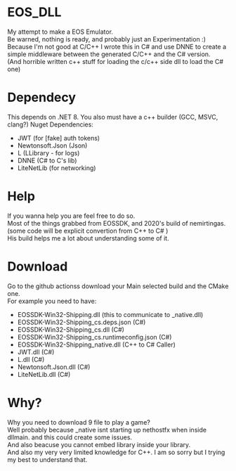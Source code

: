 # EOS_DLL
My attempt to make a EOS Emulator.\
Be warned, nothing is ready, and probably just an Experimentation :)\
Because I'm not good at C/C++ I wrote this in C# and use DNNE to create a simple middleware between the generated C/C++ and the C# version.\
(And horrible written c++ stuff for loading the c/c++ side dll to load the C# one)

# Dependecy
This depends on .NET 8.
You also must have a c++ builder (GCC, MSVC, clang?)
Nuget Dependencies:
- JWT (for [fake] auth tokens)
- Newtonsoft.Json (Json)
- L (LLibrary - for logs)
- DNNE (C# to C's lib)
- LiteNetLib (for networking)

# Help
If you wanna help you are feel free to do so.\
Most of the things grabbed from EOSSDK, and 2020's build of nemirtingas. (some code will be explicit convertion from C++ to C# )\
His build helps me a lot about understanding some of it.

# Download
Go to the github actionss download your Main selected build and the CMake one.\
For example you need to have:
- EOSSDK-Win32-Shipping.dll (this to communicate to _native.dll)
- EOSSDK-Win32-Shipping_cs.deps.json (C#)
- EOSSDK-Win32-Shipping_cs.dll (C#)
- EOSSDK-Win32-Shipping_cs.runtimeconfig.json (C#)
- EOSSDK-Win32-Shipping_native.dll (C++ to C# Caller)
- JWT.dll (C#)
- L.dll (C#)
- Newtonsoft.Json.dll (C#)
- LiteNetLib.dll (C#)

# Why? 
Why you need to download 9 file to play a game?\
Well probably because _native isnt starting up nethostfx when inside dllmain. and this could create some issues.\
And also beacuse you cannot embed library inside your library.\
And also my very very limited knowledge for C++. I am so sorry but I  trying my best to understand that.
